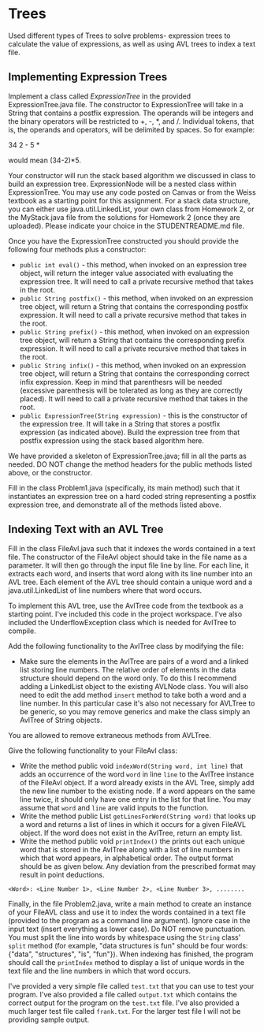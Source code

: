 # Trees

Used different types of Trees to solve problems- expression trees to calculate the value of expressions, as well as using AVL trees to index a text file. 

## Implementing Expression Trees

Implement a class called *ExpressionTree* in the provided ExpressionTree.java file. The constructor to ExpressionTree will take in a String that contains a postfix expression. The operands will be integers and the binary operators will be restricted to +, -, *, and /. Individual tokens, that is, the operands and operators, will be delimited by spaces. So for example:

34 2 - 5 *

would mean (34-2)*5.

Your constructor will run the stack based algorithm we discussed in class to build an expression tree. ExpressionNode will be a nested class within ExpressionTree. You may use any code posted on Canvas or from the Weiss textbook as a starting point for this assignment. For a stack data structure, you can either use java.util.LinkedList, your own class from Homework 2, or the MyStack.java file from the solutions for Homework 2 (once they are uploaded).  Please indicate your choice in the STUDENTREADME.md file.

Once you have the ExpressionTree constructed you should provide the following four methods plus a constructor:

* ```public int eval()``` - this method, when invoked on an expression tree object, will return the integer value associated with evaluating the expression tree. It will need to call a private recursive method that takes in the root.
* ```public String postfix()``` - this method, when invoked on an expression tree object, will return a String that contains the corresponding postfix expression. It will need to call a private recursive method that takes in the root.
* ```public String prefix()``` - this method, when invoked on an expression tree object, will return a String that contains the corresponding prefix expression. It will need to call a private recursive method that takes in the root.
* ```public String infix()``` - this method, when invoked on an expression tree object, will return a String that contains the corresponding correct infix expression. Keep in mind that parenthesrs will be needed (excessive parenthesis will be tolerated as long as they are correctly placed). It will need to call a private recursive method that takes in the root.
* ```public ExpressionTree(String expression)``` - this is the constructor of the expression tree.  It will take in a String that stores a postfix expression (as indicated above). Build the expression tree from that postfix expression using the stack based algorithm here.

We have provided a skeleton of ExpressionTree.java; fill in all the parts as needed.  DO NOT change the method headers for the public methods listed above, or the constructor.

Fill in the class Problem1.java (specifically, its main method) such that it instantiates an expression tree on a hard coded string representing a postfix expression tree, and demonstrate all of the methods listed above.

##  Indexing Text with an AVL Tree 

Fill in the class FileAvl.java such that it indexes the words contained in a text file. The constructor of the FileAvl object should take in the file name as a parameter. It will then go through the input file line by line. For each line, it extracts each word, and inserts that word along with its line number into an AVL tree. Each element of the AVL tree should contain a unique word and a java.util.LinkedList of line numbers where that word occurs.

To implement this AVL tree, use the AvlTree code from the textbook as a starting point. I've included this code in the project workspace.  I've also included the UnderflowException class which is needed for AvlTree to compile.  

Add the following functionality to the AvlTree class by modifying the file:

* Make sure the elements in the AvlTree are pairs of a word and a linked list storing line numbers. The relative order of elements in the data structure should depend on the word only.  To do this I recommend adding a LinkedList object to the existing AVLNode class. You will also need to edit the add method ```insert``` method to take both a word and a line number.  In this particular case it's also not necessary for AVLTree to be generic, so you may remove generics and make the class simply an AvlTree of String objects.

You are allowed to remove extraneous methods from AVLTree.

Give the following functionality to your FileAvl class: 

* Write the method public void ```indexWord(String word, int line)``` that adds an occurrence of the word ```word``` in line ```line``` to the AvlTree instance of the FileAvl object. If a word already exists in the AVL Tree, simply add the new line number to the existing node. If a word appears on the same line twice, it should only have one entry in the list for that line. You may assume that ```word``` and ```line``` are valid inputs to the function.
* Write the method public List ```getLinesForWord(String word)``` that looks up a word and returns a list of lines in which it occurs for a given FileAVL object. If the word does not exist in the AvlTree, return an empty list.
* Write the method public void ```printIndex()``` the prints out each unique word that is stored in the AvlTree along with a list of line numbers in which that word appears, in alphabetical order. The output format should be as given below. Any deviation from the prescribed format may result in point deductions.

```<Word>: <Line Number 1>, <Line Number 2>, <Line Number 3>, ........```

Finally, in the file Problem2.java, write a main method to create an instance of your FileAVL class and use it to index the words contained in a text file (provided to the program as a command line argument). Ignore case in the input text (insert everything as lower case). Do NOT remove punctuation. You must split the line into words by whitespace using the `String` class' `split` method (for example, "data structures   is fun" should be four words: {"data", "structures", "is", "fun"}). When indexing has finished, the program should call the `printIndex` method to display a list of unique words in the text file and the line numbers in which that word occurs. 

I've provided a very simple file called ```test.txt``` that you can use to test your program.  I've also provided a file called ```output.txt``` which contains the correct output for the program on the ```test.txt``` file.  I've also provided a much larger test file called ```frank.txt```. For the larger test file I will not be providing sample output.  


